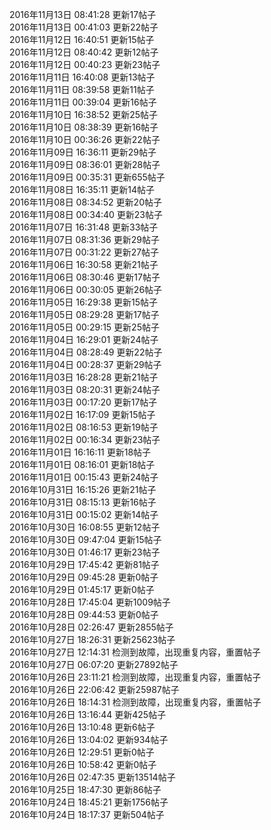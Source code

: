 2016年11月13日 08:41:28         更新17帖子  
2016年11月13日 00:41:03         更新22帖子  
2016年11月12日 16:40:51         更新15帖子  
2016年11月12日 08:40:42         更新12帖子  
2016年11月12日 00:40:23         更新23帖子  
2016年11月11日 16:40:08         更新13帖子  
2016年11月11日 08:39:58         更新11帖子  
2016年11月11日 00:39:04         更新16帖子  
2016年11月10日 16:38:52         更新25帖子  
2016年11月10日 08:38:39         更新16帖子  
2016年11月10日 00:36:26         更新22帖子  
2016年11月09日 16:36:11         更新29帖子  
2016年11月09日 08:36:01         更新28帖子  
2016年11月09日 00:35:31         更新655帖子  
2016年11月08日 16:35:11         更新14帖子  
2016年11月08日 08:34:52         更新20帖子  
2016年11月08日 00:34:40         更新23帖子  
2016年11月07日 16:31:48         更新33帖子  
2016年11月07日 08:31:36         更新29帖子  
2016年11月07日 00:31:22         更新27帖子  
2016年11月06日 16:30:58         更新21帖子  
2016年11月06日 08:30:46         更新17帖子  
2016年11月06日 00:30:05         更新26帖子  
2016年11月05日 16:29:38         更新15帖子  
2016年11月05日 08:29:28         更新17帖子  
2016年11月05日 00:29:15         更新25帖子  
2016年11月04日 16:29:01         更新24帖子  
2016年11月04日 08:28:49         更新22帖子  
2016年11月04日 00:28:37         更新29帖子  
2016年11月03日 16:28:28         更新21帖子  
2016年11月03日 08:20:31         更新24帖子  
2016年11月03日 00:17:20         更新17帖子  
2016年11月02日 16:17:09         更新15帖子  
2016年11月02日 08:16:53         更新19帖子  
2016年11月02日 00:16:34         更新23帖子  
2016年11月01日 16:16:11         更新18帖子  
2016年11月01日 08:16:01         更新18帖子  
2016年11月01日 00:15:43         更新24帖子  
2016年10月31日 16:15:26         更新21帖子  
2016年10月31日 08:15:13         更新16帖子  
2016年10月31日 00:15:02         更新14帖子  
2016年10月30日 16:08:55         更新12帖子  
2016年10月30日 09:47:04         更新15帖子  
2016年10月30日 01:46:17         更新23帖子  
2016年10月29日 17:45:42         更新81帖子  
2016年10月29日 09:45:28         更新0帖子  
2016年10月29日 01:45:17         更新0帖子  
2016年10月28日 17:45:04         更新1009帖子  
2016年10月28日 09:44:53         更新0帖子  
2016年10月28日 02:26:47         更新2855帖子  
2016年10月27日 18:26:31         更新25623帖子  
2016年10月27日 12:14:31         检测到故障，出现重复内容，重置帖子  
2016年10月27日 06:07:20         更新27892帖子  
2016年10月26日 23:11:21         检测到故障，出现重复内容，重置帖子  
2016年10月26日 22:06:42         更新25987帖子  
2016年10月26日 18:14:31         检测到故障，出现重复内容，重置帖子  
2016年10月26日 13:16:44         更新425帖子  
2016年10月26日 13:10:48         更新6帖子  
2016年10月26日 13:04:02         更新934帖子  
2016年10月26日 12:29:51         更新0帖子  
2016年10月26日 10:58:42         更新0帖子  
2016年10月26日 02:47:35         更新13514帖子  
2016年10月25日 18:47:30         更新86帖子  
2016年10月24日 18:45:21         更新1756帖子  
2016年10月24日 18:17:37         更新504帖子  




